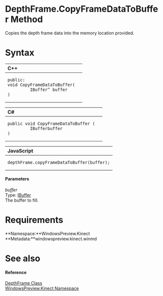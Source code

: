 DepthFrame.CopyFrameDataToBuffer Method  
=======================================  

Copies the depth frame data into the memory location provided. <span id="syntaxSection"></span>

Syntax  
======  

<table>
<colgroup>
<col width="100%" />
</colgroup>
<thead>
<tr class="header">
<th align="left">C++</th>
</tr>
</thead>
<tbody>
<tr class="odd">
<td align="left"><pre><code>public:  
void CopyFrameDataToBuffer(  
         IBuffer^ buffer  
)</code></pre></td>
</tr>
</tbody>
</table>

<table>
<colgroup>
<col width="100%" />
</colgroup>
<thead>
<tr class="header">
<th align="left">C#</th>
</tr>
</thead>
<tbody>
<tr class="odd">
<td align="left"><pre><code>public void CopyFrameDataToBuffer (  
         IBufferbuffer  
)</code></pre></td>
</tr>
</tbody>
</table>

<table>
<colgroup>
<col width="100%" />
</colgroup>
<thead>
<tr class="header">
<th align="left">JavaScript</th>
</tr>
</thead>
<tbody>
<tr class="odd">
<td align="left"><pre><code>depthFrame.copyFrameDataToBuffer(buffer);</code></pre></td>
</tr>
</tbody>
</table>

<span id="ID4EG"></span>
#### Parameters  

*buffer*    
Type: [IBuffer](http://msdn.microsoft.com/en-us/library/windows.storage.streams.ibuffer.aspx)  
The buffer to fill.  

<span id="requirements"></span>

Requirements  
============  

**Namespace:**WindowsPreview.Kinect  
**Metadata:**windowspreview.kinect.winmd  

<span id="ID4E3"></span>

See also  
========  

<span id="ID4E5"></span>
#### Reference  

[DepthFrame Class](../../DepthFrame_Class.md)  
 [WindowsPreview.Kinect Namespace](../../../Kinect.md)  



<!--Please do not edit the data in the comment block below.-->
<!--
TOCTitle : CopyFrameDataToBuffer Method
RLTitle : DepthFrame.CopyFrameDataToBuffer Method
KeywordK : CopyFrameDataToBuffer method
KeywordK : DepthFrame.CopyFrameDataToBuffer method
KeywordF : WindowsPreview.Kinect.DepthFrame.CopyFrameDataToBuffer
KeywordF : DepthFrame.CopyFrameDataToBuffer
KeywordF : CopyFrameDataToBuffer
KeywordF : WindowsPreview.Kinect.DepthFrame.CopyFrameDataToBuffer(Windows.Storage.Streams.IBuffer)
KeywordA : M:WindowsPreview.Kinect.DepthFrame.CopyFrameDataToBuffer(Windows.Storage.Streams.IBuffer)
AssetID : M:WindowsPreview.Kinect.DepthFrame.CopyFrameDataToBuffer(Windows.Storage.Streams.IBuffer)
Locale : en-us
CommunityContent : 1
APIType : Managed
APILocation : windowspreview.kinect.winmd
APIName : WindowsPreview.Kinect.DepthFrame.CopyFrameDataToBuffer
TargetOS : Windows
TopicType : kbSyntax
DevLang : VB
DevLang : CSharp
DevLang : JavaScript
DevLang : C++
DocSet : K4Wv2
ProjType : K4Wv2Proj
Technology : Kinect for Windows
Product : Kinect for Windows SDK v2
productversion : 20
-->
